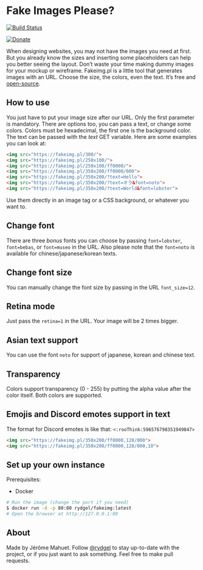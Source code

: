 # Fake Images Please?

[![Build Status](https://circleci.com/gh/Rydgel/Fake-images-please.svg?style=svg)](https://circleci.com/gh/Rydgel/Fake-images-please)

[![Donate](https://img.shields.io/badge/Donate-PayPal-green.svg)](https://www.paypal.com/cgi-bin/webscr?cmd=_s-xclick&hosted_button_id=TSXSX65YY4RQL)

When designing websites, you may not have the images you need at first. But you already know the sizes and inserting some placeholders can help you better seeing the layout. Don’t waste your time making dummy images for your mockup or wireframe. Fakeimg.pl is a little tool that generates images with an URL. Choose the size, the colors, even the text. It’s free and [open-source](https://github.com/Rydgel/Fake-images-please).

## How to use

You just have to put your image size after our URL. Only the first parameter is mandatory. There are options too, you can pass a text, or change some colors. Colors must be hexadecimal, the first one is the background color. The text can be passed with the _text_ GET variable. Here are some examples you can look at:

```html
<img src="https://fakeimg.pl/300/">
<img src="https://fakeimg.pl/250x100/">
<img src="https://fakeimg.pl/250x100/ff0000/">
<img src="https://fakeimg.pl/350x200/ff0000/000">
<img src="https://fakeimg.pl/350x200/?text=Hello">
<img src="https://fakeimg.pl/350x200/?text=オラ&font=noto">
<img src="https://fakeimg.pl/350x200/?text=World&font=lobster">
```

Use them directly in an image tag or a CSS background, or whatever you want to.

## Change font

There are three *bonus* fonts you can choose by passing `font=lobster`, `font=bebas`, or `font=museo` in the URL.
Also please note that the `font=noto` is available for chinese/japanese/korean texts.

## Change font size

You can manually change the font size by passing in the URL `font_size=12`.

## Retina mode

Just pass the `retina=1` in the URL. Your image will be 2 times bigger.

## Asian text support

You can use the font `noto` for support of japanese, korean and chinese text.

## Transparency

Colors support transparency (0 - 255) by putting the alpha value after the color
itself. Both colors are supported.

## Emojis and Discord emotes support in text
The format for Discord emotes is like that: `<:rooThink:596576798351949847>`

```html
<img src="https://fakeimg.pl/350x200/ff0000,128/000">
<img src="https://fakeimg.pl/350x200/ff0000,128/000,10">
```

## Set up your own instance

Prerequisites:

* Docker

```bash
# Run the image (change the port if you need)
$ docker run -d -p 80:80 rydgel/fakeimg:latest
# Open the browser at http://127.0.0.1:80
```

## About

Made by Jérôme Mahuet.
Follow [@rydgel](http://twitter.com/rydgel) to stay up-to-date with the project, or if you just want to ask something.
Feel free to make pull requests.
